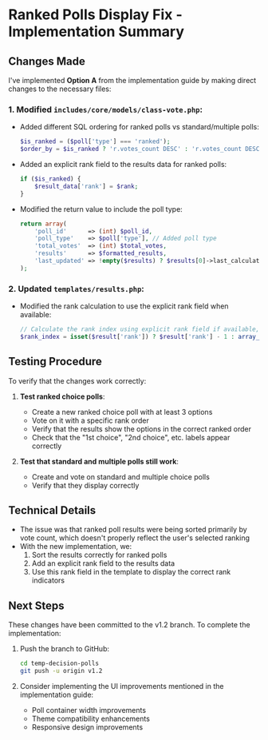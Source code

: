 # Ranked Polls Display Fix - Implementation Summary

## Changes Made

I've implemented **Option A** from the implementation guide by making direct changes to the necessary files:

### 1. Modified `includes/core/models/class-vote.php`:

- Added different SQL ordering for ranked polls vs standard/multiple polls:
  ```php
  $is_ranked = ($poll['type'] === 'ranked');
  $order_by = $is_ranked ? 'r.votes_count DESC' : 'r.votes_count DESC, a.sort_order ASC';
  ```

- Added an explicit rank field to the results data for ranked polls:
  ```php
  if ($is_ranked) {
      $result_data['rank'] = $rank;
  }
  ```

- Modified the return value to include the poll type:
  ```php
  return array(
      'poll_id'      => (int) $poll_id,
      'poll_type'    => $poll['type'], // Added poll type
      'total_votes'  => (int) $total_votes,
      'results'      => $formatted_results,
      'last_updated' => !empty($results) ? $results[0]->last_calculated : current_time('mysql'),
  );
  ```

### 2. Updated `templates/results.php`:

- Modified the rank calculation to use the explicit rank field when available:
  ```php
  // Calculate the rank index using explicit rank field if available, otherwise use array position.
  $rank_index = isset($result['rank']) ? $result['rank'] - 1 : array_search($result, $results_data, true);
  ```

## Testing Procedure

To verify that the changes work correctly:

1. **Test ranked choice polls**:
   - Create a new ranked choice poll with at least 3 options
   - Vote on it with a specific rank order
   - Verify that the results show the options in the correct ranked order
   - Check that the "1st choice", "2nd choice", etc. labels appear correctly

2. **Test that standard and multiple polls still work**:
   - Create and vote on standard and multiple choice polls
   - Verify that they display correctly

## Technical Details

- The issue was that ranked poll results were being sorted primarily by vote count, which doesn't properly reflect the user's selected ranking
- With the new implementation, we:
  1. Sort the results correctly for ranked polls
  2. Add an explicit rank field to the results data
  3. Use this rank field in the template to display the correct rank indicators

## Next Steps

These changes have been committed to the v1.2 branch. To complete the implementation:

1. Push the branch to GitHub:
   ```bash
   cd temp-decision-polls
   git push -u origin v1.2
   ```

2. Consider implementing the UI improvements mentioned in the implementation guide:
   - Poll container width improvements
   - Theme compatibility enhancements
   - Responsive design improvements
